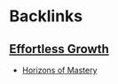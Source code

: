 
# Backlinks
## [Effortless Growth](<Effortless Growth.md>)
- [Horizons of Mastery](<Horizons of Mastery.md>)

